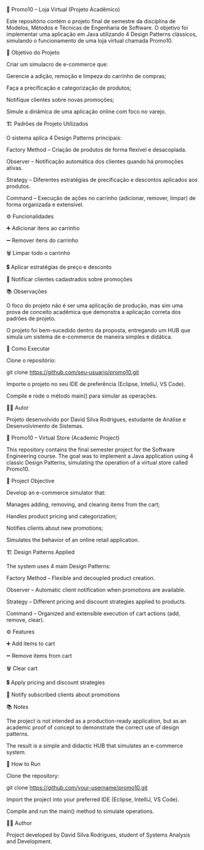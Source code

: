 🛒 Promo10 – Loja Virtual (Projeto Acadêmico)

Este repositório contém o projeto final de semestre da disciplina de Modelos, Métodos e Técnicas de Engenharia de Software.
O objetivo foi implementar uma aplicação em Java utilizando 4 Design Patterns clássicos, simulando o funcionamento de uma loja virtual chamada Promo10.

🎯 Objetivo do Projeto

Criar um simulacro de e-commerce que:

Gerencie a adição, remoção e limpeza do carrinho de compras;

Faça a precificação e categorização de produtos;

Notifique clientes sobre novas promoções;

Simule a dinâmica de uma aplicação online com foco no varejo.

🏗️ Padrões de Projeto Utilizados

O sistema aplica 4 Design Patterns principais:

Factory Method – Criação de produtos de forma flexível e desacoplada.

Observer – Notificação automática dos clientes quando há promoções ativas.

Strategy – Diferentes estratégias de precificação e descontos aplicados aos produtos.

Command – Execução de ações no carrinho (adicionar, remover, limpar) de forma organizada e extensível.

⚙️ Funcionalidades

➕ Adicionar itens ao carrinho

➖ Remover itens do carrinho

🗑️ Limpar todo o carrinho

💲 Aplicar estratégias de preço e desconto

📢 Notificar clientes cadastrados sobre promoções

📚 Observações

O foco do projeto não é ser uma aplicação de produção, mas sim uma prova de conceito acadêmica que demonstra a aplicação correta dos padrões de projeto.

O projeto foi bem-sucedido dentro da proposta, entregando um HUB que simula um sistema de e-commerce de maneira simples e didática.

🚀 Como Executar

Clone o repositório:

git clone https://github.com/seu-usuario/promo10.git


Importe o projeto no seu IDE de preferência (Eclipse, IntelliJ, VS Code).

Compile e rode o método main() para simular as operações.

👨‍💻 Autor

Projeto desenvolvido por David Silva Rodrigues, estudante de Análise e Desenvolvimento de Sistemas.

🛒 Promo10 – Virtual Store (Academic Project)

This repository contains the final semester project for the Software Engineering course.
The goal was to implement a Java application using 4 classic Design Patterns, simulating the operation of a virtual store called Promo10.

🎯 Project Objective

Develop an e-commerce simulator that:

Manages adding, removing, and clearing items from the cart;

Handles product pricing and categorization;

Notifies clients about new promotions;

Simulates the behavior of an online retail application.

🏗️ Design Patterns Applied

The system uses 4 main Design Patterns:

Factory Method – Flexible and decoupled product creation.

Observer – Automatic client notification when promotions are available.

Strategy – Different pricing and discount strategies applied to products.

Command – Organized and extensible execution of cart actions (add, remove, clear).

⚙️ Features

➕ Add items to cart

➖ Remove items from cart

🗑️ Clear cart

💲 Apply pricing and discount strategies

📢 Notify subscribed clients about promotions

📚 Notes

The project is not intended as a production-ready application, but as an academic proof of concept to demonstrate the correct use of design patterns.

The result is a simple and didactic HUB that simulates an e-commerce system.

🚀 How to Run

Clone the repository:

git clone https://github.com/your-username/promo10.git


Import the project into your preferred IDE (Eclipse, IntelliJ, VS Code).

Compile and run the main() method to simulate operations.

👨‍💻 Author

Project developed by David Silva Rodrigues, student of Systems Analysis and Development.
